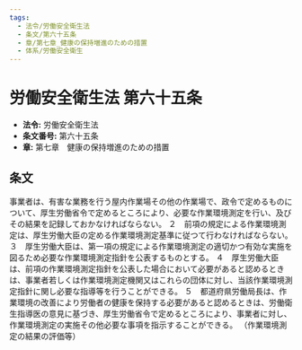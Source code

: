 ```yaml
---
tags:
  - 法令/労働安全衛生法
  - 条文/第六十五条
  - 章/第七章_健康の保持増進のための措置
  - 体系/労働安全衛生
---
```

# 労働安全衛生法 第六十五条

- **法令:** 労働安全衛生法
- **条文番号:** 第六十五条
- **章:** 第七章　健康の保持増進のための措置

## 条文
事業者は、有害な業務を行う屋内作業場その他の作業場で、政令で定めるものについて、厚生労働省令で定めるところにより、必要な作業環境測定を行い、及びその結果を記録しておかなければならない。
２　前項の規定による作業環境測定は、厚生労働大臣の定める作業環境測定基準に従つて行わなければならない。
３　厚生労働大臣は、第一項の規定による作業環境測定の適切かつ有効な実施を図るため必要な作業環境測定指針を公表するものとする。
４　厚生労働大臣は、前項の作業環境測定指針を公表した場合において必要があると認めるときは、事業者若しくは作業環境測定機関又はこれらの団体に対し、当該作業環境測定指針に関し必要な指導等を行うことができる。
５　都道府県労働局長は、作業環境の改善により労働者の健康を保持する必要があると認めるときは、労働衛生指導医の意見に基づき、厚生労働省令で定めるところにより、事業者に対し、作業環境測定の実施その他必要な事項を指示することができる。
（作業環境測定の結果の評価等）

